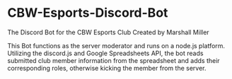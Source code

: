 # CBW-Esports-Discord-Bot
The Discord Bot for the CBW Esports Club
Created by Marshall Miller

This Bot functions as the server moderator and runs on a node.js platform. Utilizing the discord.js and Google Spreadsheets API, the bot reads submitted club member information from the spreadsheet and adds their corresponding roles, otherwise kicking the member from the server.
